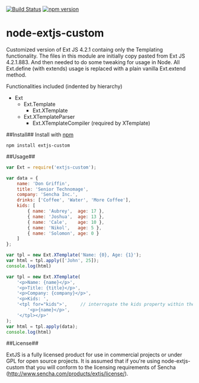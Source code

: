 [![Build Status](https://travis-ci.org/devotis/node-extjs-custom.svg)](https://travis-ci.org/devotis/node-extjs-custom)
[![npm version](https://badge.fury.io/js/extjs-custom.svg)](https://www.npmjs.org/package/extjs-custom)

node-extjs-custom
=================

Customized version of Ext JS 4.2.1 containg only the Templating functionality. The files in this module are initially copy pasted from Ext JS 4.2.1.883. And then needed to do some tweaking for usage in Node. All Ext.define (with extends) usage is replaced with a plain vanilla Ext.extend method.

Functionalities included (indented by hierarchy)
* Ext
  * Ext.Template
    * Ext.XTemplate
  * Ext.XTemplateParser
    * Ext.XTemplateCompiler (required by XTemplate)

##Install##
Install with [npm](http://github.com/isaacs/npm)

```
npm install extjs-custom
```

##Usage##

```javascript
var Ext = require('extjs-custom');

var data = {
    name: 'Don Griffin',
    title: 'Senior Technomage',
    company: 'Sencha Inc.',
    drinks: ['Coffee', 'Water', 'More Coffee'],
    kids: [
        { name: 'Aubrey',  age: 17 },
        { name: 'Joshua',  age: 13 },
        { name: 'Cale',    age: 10 },
        { name: 'Nikol',   age: 5 },
        { name: 'Solomon', age: 0 }
    ]
};

var tpl = new Ext.XTemplate('Name: {0}, Age: {1}');
var html = tpl.apply(['John', 25]);
console.log(html)

var tpl = new Ext.XTemplate(
    '<p>Name: {name}</p>',
    '<p>Title: {title}</p>',
    '<p>Company: {company}</p>',
    '<p>Kids: ',
    '<tpl for="kids">',     // interrogate the kids property within the data
        '<p>{name}</p>',
    '</tpl></p>'
);
var html = tpl.apply(data);
console.log(html)
```

##License##

ExtJS is a fully licensed product for use in commercial projects or under GPL for open source projects. It is assumed that if you're using node-extjs-custom that you will conform to the licensing requirements of Sencha (http://www.sencha.com/products/extjs/license/).
